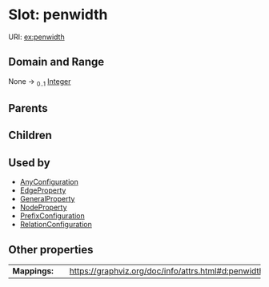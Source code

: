 
# Slot: penwidth




URI: [ex:penwidth](https://w3id.org/kgviz/penwidth)


## Domain and Range

None &#8594;  <sub>0..1</sub> [Integer](types/Integer.md)

## Parents


## Children


## Used by

 * [AnyConfiguration](AnyConfiguration.md)
 * [EdgeProperty](EdgeProperty.md)
 * [GeneralProperty](GeneralProperty.md)
 * [NodeProperty](NodeProperty.md)
 * [PrefixConfiguration](PrefixConfiguration.md)
 * [RelationConfiguration](RelationConfiguration.md)

## Other properties

|  |  |  |
| --- | --- | --- |
| **Mappings:** | | https://graphviz.org/doc/info/attrs.html#d:penwidth |

